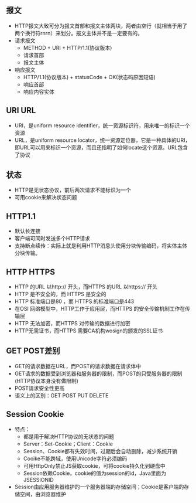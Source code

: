## 报文
- HTTP报文大致可分为报文首部和报文主体两块，两者由空行（就相当于用了两个换行符rnrn）来划分。报文主体并不是一定要有的。
- 请求报文
  - METHOD \+ URI \+ HTTP/1.1(协议版本)
  - 请求首部
  - 报文主体
- 响应报文
  - HTTP/1.1(协议版本) \+ statusCode \+ OK(状态码原因短语)
  - 响应首部
  - 响应内容实体
  
## URI URL
- URI，是uniform resource identifier，统一资源标识符，用来唯一的标识一个资源
- URL，是uniform resource locator，统一资源定位器，它是一种具体的URI，即URL可以用来标识一个资源，而且还指明了如何locate这个资源。URL包含了协议

## 状态
- HTTP是无状态协议，前后两次请求不能标识为一个
- 可用cookie来解决状态问题

## HTTP1.1
- 默认长连接
- 客户端可同时发送多个HTTP请求
- 支持断点续传：实际上就是利用HTTP消息头使用分块传输编码，将实体主体分块传输。

## HTTP HTTPS
- HTTP 的URL 以http:// 开头，而HTTPS 的URL 以https:// 开头
- HTTP 是不安全的，而 HTTPS 是安全的
- HTTP 标准端口是80 ，而 HTTPS 的标准端口是443
- 在OSI 网络模型中，HTTP工作于应用层，而HTTPS 的安全传输机制工作在传输层
- HTTP 无法加密，而HTTPS 对传输的数据进行加密
- HTTP无需证书，而HTTPS 需要CA机构wosign的颁发的SSL证书

## GET POST差别
- GET的请求数据在URL，而POST的请求数据在请求体中
- GET请求的数据受到浏览器和服务器的限制，而POST的只受服务器的限制(HTTP协议本身没有做限制)
- POST请求安全性更高
- 语义上的区别：GET POST PUT DELETE

## Session Cookie
- 特点：
  - 都是用于解决HTTP协议的无状态的问题
  - Server：Set-Cookie；Client：Cookie
  - Session、Cookie都有失效时间，过期后会自动删除，减少系统开销
  - Cooike不能跨域，使用Unicode字符必须编码
  - 可用HttpOnly禁止JS获取cookie，可将cookie持久化到硬盘中
  - Session依赖Cookie，cookie的值为session的id，Java里面为JSESSIONID
- Session由应用服务器维护的一个服务器端的存储空间；Cookie是客户端的存储空间，由浏览器维护
